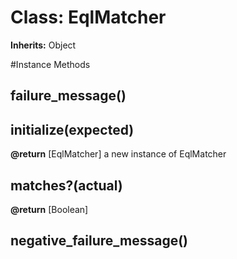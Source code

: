 # Class: EqlMatcher
**Inherits:** Object
    




#Instance Methods
## failure_message() [](#method-i-failure_message)

## initialize(expected) [](#method-i-initialize)

**@return** [EqlMatcher] a new instance of EqlMatcher

## matches?(actual) [](#method-i-matches?)

**@return** [Boolean] 

## negative_failure_message() [](#method-i-negative_failure_message)

